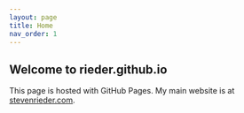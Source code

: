 ```yaml
---
layout: page
title: Home
nav_order: 1
---
```

## Welcome to rieder.github.io

This page is hosted with GitHub Pages.
My main website is at [stevenrieder.com](https://stevenrieder.com).
